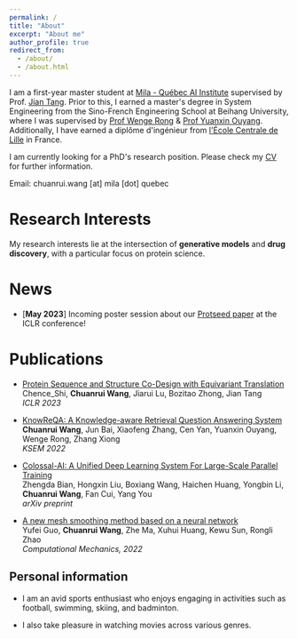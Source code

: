 ```yaml
---
permalink: /
title: "About"
excerpt: "About me"
author_profile: true
redirect_from: 
  - /about/
  - /about.html
---
```





<!-- [Github](https://github.com/wang-cr)    /    [Google Scholar](https://scholar.google.com/citations?user=QziSsnIAAAAJ&hl=en&oi=ao) -->


I am a first-year master student at [Mila - Québec AI Institute](https://mila.quebec/) supervised by Prof. [Jian Tang](https://jian-tang.com/). Prior to this, I earned a master's degree in System Engineering from the Sino-French Engineering School at Beihang University, where I was supervised by [Prof Wenge Rong](https://wgrong.github.io/) & [Prof Yuanxin Ouyang](http://scse.buaa.edu.cn/info/1078/7375.htm). Additionally, I have earned a diplôme d'ingénieur from [l'École Centrale de Lille](https://centralelille.fr/) in France. 

<!-- Additionally, I hold a general engineering diploma from École Centrale de Lille in France. -->

<!-- I was also a machine learning engineering intern at ByteDance Inc., where I worked on recommender systems under the supervision of Yitan Li.

My name is Chuanrui Wang, a Master's student at Beihang University. I am majoring in System Engineering and supervised by [Prof Wenge Rong](https://wgrong.github.io/) & [Prof Yuanxin Ouyang](http://scse.buaa.edu.cn/info/1078/7375.htm). 

During my undergraduate period in Beihang University, with an outstanding academic performance (rank 8th/120), I was selected to participate in an exchange program to l’Ecole Centrale de Lille in France and study there for 2 years. -->

I am currently looking for a PhD's research position. Please check my [CV](/files/CV_PhD_apply.pdf) for further information.

Email: chuanrui.wang [at] mila [dot] quebec


Research Interests
======

My research interests lie at the intersection of **generative models** and **drug discovery**, with a particular focus on protein science.

<!-- **geometric deep learning**, **graph representation learning**, and . -->


News
=====

* \[**May 2023**] Incoming poster session about our [Protseed paper](https://openreview.net/pdf?id=pRCMXcfdihq) at the ICLR conference!




Publications
=====
* [Protein Sequence and Structure Co-Design with Equivariant Translation](https://arxiv.org/abs/2210.08761)\
Chence_Shi, **Chuanrui Wang**, Jiarui Lu, Bozitao Zhong, Jian Tang\
*ICLR 2023*

* [KnowReQA: A Knowledge-aware Retrieval Question Answering System](https://link.springer.com/chapter/10.1007/978-3-031-10983-6_54)\
**Chuanrui Wang**, Jun Bai, Xiaofeng Zhang, Cen Yan, Yuanxin Ouyang, Wenge Rong, Zhang Xiong\
*KSEM 2022*

* [Colossal-AI: A Unified Deep Learning System For Large-Scale Parallel Training](https://arxiv.org/abs/2110.14883)\
Zhengda Bian, Hongxin Liu, Boxiang Wang, Haichen Huang, Yongbin Li, **Chuanrui Wang**, Fan Cui, Yang You\
*arXiv preprint*

* [A new mesh smoothing method based on a neural network](https://link.springer.com/article/10.1007/s00466-021-02097-z)\
Yufei Guo, **Chuanrui Wang**, Zhe Ma, Xuhui Huang, Kewu Sun, Rongli Zhao\
*Computational Mechanics, 2022*

<!-- Awards
======

* \[2019] CSC scholarship

* \[2018] Scholarship of Excellent Undergraduates, Beihang University     top 2/115

* \[2015] Second Prize in Fengru Science & Technology Innovation Contest   top 5% -->



Personal information
------
* I am an avid sports enthusiast who enjoys engaging in activities such as football, swimming, skiing, and badminton.

* I also take pleasure in watching movies across various genres.
